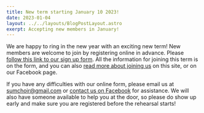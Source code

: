 ```yaml
---
title: New term starting January 10 2023!
date: 2023-01-04
layout: ../../layouts/BlogPostLayout.astro
exerpt: Accepting new members in January!
---
```


We are happy to ring in the new year with an exciting new term! New members are welcome to join by registering online in advance. Please [follow this link to our sign up form](https://forms.gle/BAaByvXZHgx4ubyN7). All the information for joining this term is on the form, and you can also [read more about joining us](/join/) on this site, or on our Facebook page.

If you have any difficulties with our online form, please email us at sumchoir@gmail.com or [contact us on Facebook](https://www.facebook.com/pages/Summerside-Community-Choir/125415017614194) for assistance. We will also have someone available to help you at the door, so please do show up early and make sure you are registered before the rehearsal starts!
